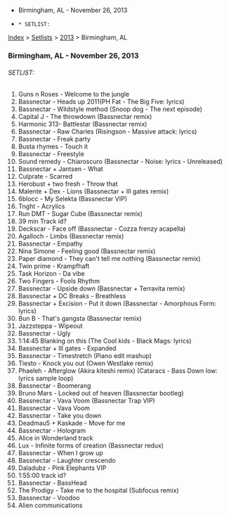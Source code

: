   * Birmingham, AL - November 26, 2013
  *     * SETLIST:

[Index](https://www.reddit.com/r/bassnectar/wiki/index) >
[Setlists](https://www.reddit.com/r/bassnectar/wiki/interactive/setlists) >
[2013](https://www.reddit.com/r/bassnectar/wiki/interactive/setlists/2012) >
Birmingham, AL

### Birmingham, AL - November 26, 2013

###### SETLIST:

  1. Guns n Roses - Welcome to the jungle 
  2. Bassnectar - Heads up 2011(PH Fat - The Big Five: lyrics)
  3. Bassnectar - Wildstyle method (Snoop dog - The next episode)
  4. Capital J - The throwdown (Bassnectar remix)
  5. Harmonic 313- Battlestar (Bassnectar remix)
  6. Bassnectar - Raw Charles (Risingson - Massive attack: lyrics)
  7. Bassnectar - Freak party 
  8. Busta rhymes - Touch it 
  9. Bassnectar - Freestyle 
  10. Sound remedy - Chiaroscuro (Bassnectar - Noise: lyrics - Unreleased)
  11. Bassnectar + Jantsen - What 
  12. Culprate - Scarred 
  13. Herobust + two fresh - Throw that 
  14. Malente + Dex - Lions (Bassnectar + Ill gates remix)
  15. 6blocc - My Selekta (Bassnectar VIP)
  16. Tnght - Acrylics 
  17. Run DMT - Sugar Cube (Bassnectar remix)
  18. 39 min Track id? 
  19. Deckscar - Face off (Bassnectar - Cozza frenzy acapella)
  20. Agalloch - Limbs (Bassnectar remix)
  21. Bassnectar - Empathy 
  22. Nina Simone - Feeling good (Bassnectar remix)
  23. Paper diamond - They can't tell me nothing (Bassnectar remix)
  24. Twin prime - Krampfhaft 
  25. Task Horizon - Da vibe 
  26. Two Fingers - Fools Rhythm 
  27. Bassnectar - Upside down (Bassnectar + Terravita remix)
  28. Bassnectar + DC Breaks - Breathless 
  29. Bassnectar + Excision - Put it down (Bassnectar - Amorphous Form: lyrics)
  30. Bun B - That's gangsta (Bassnectar remix)
  31. Jazzsteppa - Wipeout 
  32. Bassnectar - Ugly
  33. 1:14:45 Blanking on this (The Cool kids - Black Mags: lyrics)
  34. Bassnectar + Ill gates - Expanded
  35. Bassnectar - Timestretch (Piano edit mashup)
  36. Tiesto - Knock you out (Owen Westlake remix)
  37. Phaeleh - Afterglow (Akira kiteshi remix) (Cataracs - Bass Down low: lyrics sample loop)
  38. Bassnectar - Boomerang 
  39. Bruno Mars - Locked out of heaven (Bassnectar bootleg)
  40. Bassnectar - Vava Voom (Bassnectar Trap VIP)
  41. Bassnectar - Vava Voom 
  42. Bassnectar - Take you down 
  43. Deadmau5 + Kaskade - Move for me 
  44. Bassnectar - Hologram 
  45. Alice in Wonderland track 
  46. Lux - Infinite forms of creation (Bassnectar redux)
  47. Bassnectar - When I grow up
  48. Bassnectar - Laughter crescendo 
  49. Daladubz - Pink Elephants VIP 
  50. 1:55:00 track id?
  51. Bassnectar - BassHead 
  52. The Prodigy - Take me to the hospital (Subfocus remix)
  53. Bassnectar - Voodoo 
  54. Alien communications

